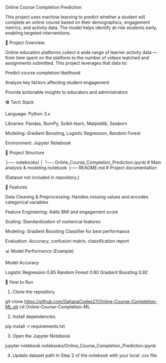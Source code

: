 Online Course Completion Prediction

This project uses machine learning to predict whether a student will complete an online course based on their demographics, engagement metrics, and activity data. The model helps identify at-risk students early, enabling targeted interventions.

📌 Project Overview

Online education platforms collect a wide range of learner activity data — from time spent on the platform to the number of videos watched and assignments submitted. This project leverages that data to:

Predict course completion likelihood

Analyze key factors affecting student engagement

Provide actionable insights to educators and administrators


🛠 Tech Stack

Language: Python 3.x

Libraries: Pandas, NumPy, Scikit-learn, Matplotlib, Seaborn

Modeling: Gradient Boosting, Logistic Regression, Random Forest

Environment: Jupyter Notebook


📂 Project Structure

├── notebooks/
│   └── Online_Course_Completion_Prediction.ipynb  # Main analysis & modeling notebook
├── README.md                                       # Project documentation

(Dataset not included in repository.)

🚀 Features

Data Cleaning & Preprocessing: Handles missing values and encodes categorical variables

Feature Engineering: Adds BMI and engagement score

Scaling: Standardization of numerical features

Modeling: Gradient Boosting Classifier for best performance

Evaluation: Accuracy, confusion matrix, classification report


📊 Model Performance (Example)

Model	Accuracy

Logistic Regression	0.85
Random Forest	0.90
Gradient Boosting	0.92


📜 How to Run

1. Clone the repository

git clone https://github.com/SahanaCodes27/Online-Course-Completion-ML.git
cd Online-Course-Completion-ML


2. Install dependencies

pip install -r requirements.txt


3. Open the Jupyter Notebook

jupyter notebook notebooks/Online_Course_Completion_Prediction.ipynb


4. Update dataset path in Step 2 of the notebook with your local .csv file.
